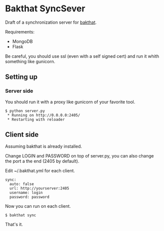 # Bakthat SyncSever

Draft of a synchronization server for [bakthat](http://docs.bakthat.io).

Requirements:

- MongoDB
- Flask

Be careful, you should use ssl (even with a self signed cert) and run it whith something like gunicorn.

## Setting up

### Server side

You should run it with a proxy like gunicorn of your favorite tool.

    $ python server.py
     * Running on http://0.0.0.0:2405/
     * Restarting with reloader

## Client side

Assuming bakthat is already installed.

Change LOGIN and PASSWORD on top of server.py, you can also change the port a the end (2405 by default).

Edit ~/.bakthat.yml for each client.

    sync:
      auto: false
      url: http://yourserver:2405
      username: login
      password: password

Now you can run on each client.

    $ bakthat sync

That's it.